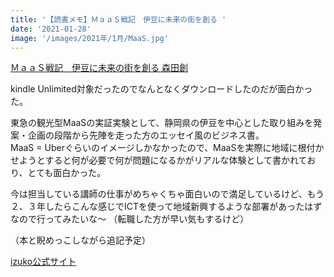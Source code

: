 ```yaml
---
title: '【読書メモ】ＭａａＳ戦記　伊豆に未来の街を創る '
date: '2021-01-28'
image: '/images/2021年/1月/MaaS.jpg'
---
```


[ＭａａＳ戦記　伊豆に未来の街を創る   森田創](https://www.amazon.co.jp/dp/B08CVG3PNV/ref=cm_sw_r_tw_dp_4MCQAF7JZH5FQB7JW68K)
 
 kindle Unlimited対象だったのでなんとなくダウンロードしたのだが面白かった。
 
 東急の観光型MaaSの実証実験として、静岡県の伊豆を中心とした取り組みを発案・企画の段階から先陣を走った方のエッセイ風のビジネス書。<br />
 MaaS = Uberぐらいのイメージしかなかったので、MaaSを実際に地域に根付かせようとすると何が必要で何が問題になるかがリアルな体験として書かれており、とても面白かった。<br />

今は担当している講師の仕事がめちゃくちゃ面白いので満足しているけど、もう２、３年したらこんな感じでICTを使って地域新興するような部署があったはずなので行ってみたいな〜
（転職した方が早い気もするけど）

（本と睨めっこしながら追記予定）

[izuko公式サイト](https://www.izuko.info)
